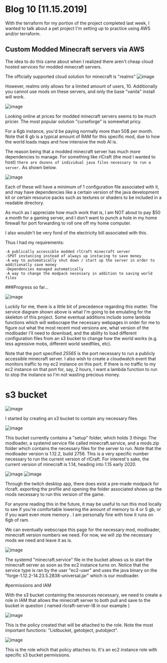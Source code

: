 # Blog 10 [11.15.2019]

With the terraform for my portion of the project completed last week,  I wanted to talk about a pet project I'm setting up to practice using AWS and/or terraform. 

## Custom Modded Minecraft servers via AWS

The idea to do this came about when I realized there aren't cheap cloud hosted services for modded minecraft servers.

The officially supported cloud solution for minecraft is "realms"
![image](https://user-images.githubusercontent.com/20525440/68989404-29576300-07fb-11ea-8026-793f7cb007ab.png)

However, realms only allows for a limited amount of users, 10. Additionally you cannot use mods on these servers, and only  the base "vanila" install will work.

![image](https://user-images.githubusercontent.com/20525440/68989388-eb5a3f00-07fa-11ea-9369-f77741db486f.png)

Looking online at prices for modded minecraft servers seems to be much pricier. The most popular solution "curseforge" is somewhat pricy. 

For a 6gb instance, you'd be paying normally more than 50$ per month. Note that 6 gb is a typical amount of RAM for this specific mod, due to how the world loads maps and how intensive the mob AI is.

The reason being that a modded minecraft server has much more dependencies to manage. For something like rlCraft (the mod I wanted to host) ```there are dozens of individual java files necessary to run a server.``` As shown below.

![image](https://user-images.githubusercontent.com/20525440/68989459-0f6a5000-07fc-11ea-8723-fa32009b5de6.png)

Each of these will have a minimum of 1 configuration file associated with it, and may have dependencies like a certain version of the java development kit or certain resource packs such as textures or shaders to be included in a readable directory.

As much as I appreciate how much work that is, I am NOT about to pay $50 a month for a gaming server, and I don't want to punch a hole in my home firewall for port forwarding to roll one off my home computer.

I also wouldn't be very fond of the electricity bill associated with this.


Thus I had my requirements:
```
-A publically accessible modded rlCraft minecraft server
-SPOT instancing instead of always up instacing to save money
-A way to automatically shut down / start up the server in order to additionally save money
-Dependencies managed automatically
-A way to change the modpack necessary in addition to saving world files
```

###Progress so far...

![image](https://user-images.githubusercontent.com/20525440/68989571-abe12200-07fd-11ea-82c2-2641bf7661f2.png)

Luckily for me, there is a little bit of precedence regarding this matter. The service diagram shown above is what I'm going to be emulating for the skeleton of this project. Some eventual additions include some lambda functions which will webscrape the necessary webpages in order for me to figure out what the most recent mod versions are, what version of the modloader I'll need to download, and the ability to load different configuration files from an s3 bucket to change how the world works (e.g. less agressive mobs, different world seedfiles, etc).

Note that the port specified *25565* is the port necessary to run a publicly accessible minecraft server. I also wish to create a cloudwatch event that monitors traffic to my ec2 instance on this port. If there is no traffic to my ec2 instance on that port for, say, 2 hours, I want a lambda function to run to stop the instance so I'm not wasting precious money.

# s3 bucket
![image](https://user-images.githubusercontent.com/20525440/68989639-83a5f300-07fe-11ea-9da9-a1539fe6255d.png)

I started by creating an s3 bucket to contain any necessary files.

![image](https://user-images.githubusercontent.com/20525440/68989652-9b7d7700-07fe-11ea-9ade-d54a6625e41a.png)

This bucket currently contains a "setup" folder, which holds 3 things: The modloader, a systemd service file called minecraft.service, and a mods.zip folder which contains the necessary files for the server to run. Note that the modloader version is 1.12.2, build 2756. This is a very specific number necessary to run the current version of rlCraft. For interest's sake, the current version of minecraft is 1.14, heading into 1.15 early 2020.

![image](https://user-images.githubusercontent.com/20525440/68989727-6cb3d080-07ff-11ea-8e48-0a1101f381a6.png)
![image](https://user-images.githubusercontent.com/20525440/68989738-9240da00-07ff-11ea-8721-49e72b55b1cd.png)

Through the twitch desktop app, there does exist a pre-made modpack for rlcraft. exporting the profile and opening the folder associated shows up the mods necessary to run this version of the game.

For anyone reading this in the future, it may be useful to run this mod locally to see if you're comfortable lowering the amount of memory to 4 or 5 gb, or if you want even more memory . I am personally fine with how it runs on 6gb of ram.

We  can eventually webscrape this page for the necessary mod, modloader, minecraft version numbers we need. For now, we will zip the necessary mods we need and leave it as is.

![image](https://user-images.githubusercontent.com/20525440/68989767-07141400-0800-11ea-9c53-1531fcb06921.png)

The systemd "minecraft.service" file in the bucket allows us to start the minecraft server as soon as the ec2 instance turns on. Notice that the service type is ran by the user "ec2-user" and uses the java binary on the "forge-1.12.2-14.23.5.2838-universal.jar" which is our modloader.

#permissions and IAM

With the s3 bucket containing the resources necessary, we need to create a role in IAM that allows the minecraft server to both pull and save to the bucket in question ( named rlcraft-server-l8 in our example )

![image](https://user-images.githubusercontent.com/20525440/68989838-d5e81380-0800-11ea-9896-8224ad72b44b.png)

This is the policy created that will be attached to the role. Note the most important functions: "Listbucket, getobject, putobject".

![image](https://user-images.githubusercontent.com/20525440/68989848-f6b06900-0800-11ea-8569-67be3feea959.png)

This is the role which that policy attaches to. It's an ec2 instance role with specific s3 bucket permissions.
